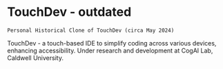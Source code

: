 # TouchDev - outdated
```
Personal Historical Clone of TouchDev (circa May 2024)
```

TouchDev -  a touch-based IDE to simplify coding across various devices, enhancing accessibility. Under research and development at CogAI Lab, Caldwell University.
